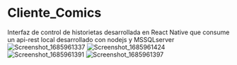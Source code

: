 # Cliente_Comics
Interfaz de control de historietas desarrollada en React Native que consume un api-rest local desarrollado con nodejs y  MSSQLserver
![Screenshot_1685961337](https://github.com/Douglas1304/Cliente_Comics/assets/129538753/1733a6c0-ac3a-45b4-9670-6bf77d161112)
![Screenshot_1685961424](https://github.com/Douglas1304/Cliente_Comics/assets/129538753/f827cc86-7dab-4ef0-86f2-3d8868d6fc8c)
![Screenshot_1685961391](https://github.com/Douglas1304/Cliente_Comics/assets/129538753/9d951bfd-5ced-4208-b40a-d715c1106411)
![Screenshot_1685961397](https://github.com/Douglas1304/Cliente_Comics/assets/129538753/2c23fd14-3124-46a0-9069-03797b9200e9)
